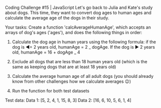 Coding Challenge #15 | JavaScript
Let's go back to Julia and Kate's study about dogs. This time, they want to convert dog ages to human ages and calculate the average age of the dogs in their study.

Your tasks:
Create a function 'calcAverageHumanAge', which accepts an arrays of dog's
ages ('ages'), and does the following things in order:

1. Calculate the dog age in human years using the following formula: if the dog is ◀= 2 years old, humanAge = 2 _ dogAge. If the dog is ▶ 2 years old, humanAge = 16 + dogAge _ 4

2. Exclude all dogs that are less than 18 human years old (which is the same as keeping dogs that are at least 18 years old)

3. Calculate the average human age of all adult dogs (you should already know from other challenges how we calculate averages 😉)

4. Run the function for both test datasets

Test data:
Data 1: [5, 2, 4, 1, 15, 8, 3]
Data 2: [16, 6, 10, 5, 6, 1, 4]
